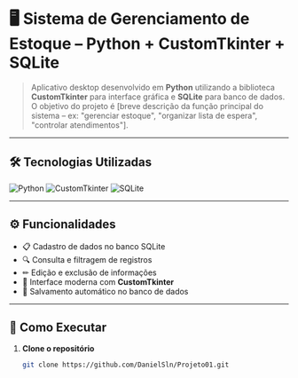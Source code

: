 # 🖥 Sistema de Gerenciamento de Estoque – Python + CustomTkinter + SQLite

> Aplicativo desktop desenvolvido em **Python** utilizando a biblioteca **CustomTkinter** para interface gráfica e **SQLite** para banco de dados.  
> O objetivo do projeto é [breve descrição da função principal do sistema – ex: "gerenciar estoque", "organizar lista de espera", "controlar atendimentos"].

---

## 🛠 Tecnologias Utilizadas
![Python](https://img.shields.io/badge/Python-3776AB?style=for-the-badge&logo=python&logoColor=white)
![CustomTkinter](https://img.shields.io/badge/CustomTkinter-4E9A06?style=for-the-badge&logo=python&logoColor=white)
![SQLite](https://img.shields.io/badge/SQLite-003B57?style=for-the-badge&logo=sqlite&logoColor=white)

---
## ⚙ Funcionalidades
- 📋 Cadastro de dados no banco SQLite  
- 🔍 Consulta e filtragem de registros  
- ✏ Edição e exclusão de informações  
- 🎨 Interface moderna com **CustomTkinter**  
- 💾 Salvamento automático no banco de dados  

---

## 🚀 Como Executar
1. **Clone o repositório**
   ```bash
   git clone https://github.com/DanielSln/Projeto01.git
